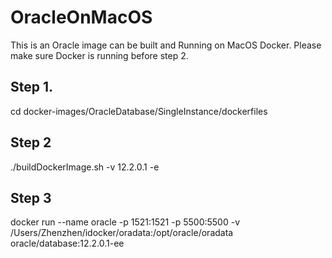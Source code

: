 # OracleOnMacOS
This is an Oracle image can be built and Running on MacOS Docker.
Please make sure Docker is running before step 2.
## Step 1.

cd docker-images/OracleDatabase/SingleInstance/dockerfiles

## Step 2

./buildDockerImage.sh -v 12.2.0.1 -e

## Step 3

docker run --name oracle -p 1521:1521 -p 5500:5500 -v /Users/Zhenzhen/idocker/oradata:/opt/oracle/oradata oracle/database:12.2.0.1-ee
